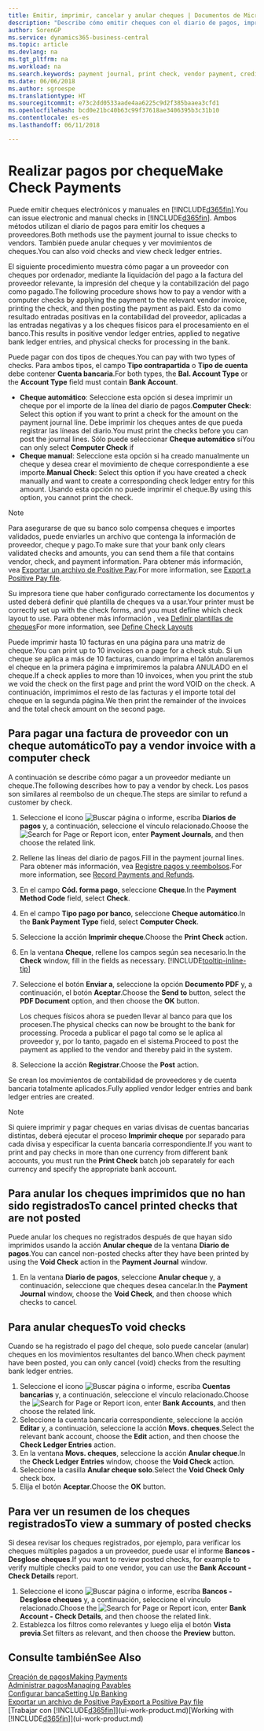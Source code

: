 ```yaml
---
title: Emitir, imprimir, cancelar y anular cheques | Documentos de Microsoft
description: "Describe cómo emitir cheques con el diario de pagos, imprimir cheques y anular o ver movimientos de cheques en Business Central."
author: SorenGP
ms.service: dynamics365-business-central
ms.topic: article
ms.devlang: na
ms.tgt_pltfrm: na
ms.workload: na
ms.search.keywords: payment journal, print check, vendor payment, creditor, debt, balance due, AP
ms.date: 06/06/2018
ms.author: sgroespe
ms.translationtype: HT
ms.sourcegitcommit: e73c2dd0533aade4aa6225c9d2f385baaea3cfd1
ms.openlocfilehash: bcd0e21bc40b63c99f37618ae3406395b3c31b10
ms.contentlocale: es-es
ms.lasthandoff: 06/11/2018

---
```

# <a name="make-check-payments"></a><span data-ttu-id="c6cf4-103">Realizar pagos por cheque</span><span class="sxs-lookup"><span data-stu-id="c6cf4-103">Make Check Payments</span></span>
<span data-ttu-id="c6cf4-104">Puede emitir cheques electrónicos y manuales en [!INCLUDE[d365fin](includes/d365fin_md.md)].</span><span class="sxs-lookup"><span data-stu-id="c6cf4-104">You can issue electronic and manual checks in [!INCLUDE[d365fin](includes/d365fin_md.md)].</span></span> <span data-ttu-id="c6cf4-105">Ambos métodos utilizan el diario de pagos para emitir los cheques a proveedores.</span><span class="sxs-lookup"><span data-stu-id="c6cf4-105">Both methods use the payment journal to issue checks to vendors.</span></span> <span data-ttu-id="c6cf4-106">También puede anular cheques y ver movimientos de cheques.</span><span class="sxs-lookup"><span data-stu-id="c6cf4-106">You can also void checks and view check ledger entries.</span></span>

<span data-ttu-id="c6cf4-107">El siguiente procedimiento muestra cómo pagar a un proveedor con cheques por ordenador, mediante la liquidación del pago a la factura del proveedor relevante, la impresión del cheque y la contabilización del pago como pagado.</span><span class="sxs-lookup"><span data-stu-id="c6cf4-107">The following procedure shows how to pay a vendor with a computer checks by applying the payment to the relevant vendor invoice, printing the check, and then posting the payment as paid.</span></span> <span data-ttu-id="c6cf4-108">Esto da como resultado entradas positivas en la contabilidad del proveedor, aplicadas a las entradas negativas y a los cheques físicos para el procesamiento en el banco.</span><span class="sxs-lookup"><span data-stu-id="c6cf4-108">This results in positive vendor ledger entries, applied to negative bank ledger entries, and physical checks for processing in the bank.</span></span>

<span data-ttu-id="c6cf4-109">Puede pagar con dos tipos de cheques.</span><span class="sxs-lookup"><span data-stu-id="c6cf4-109">You can pay with two types of checks.</span></span> <span data-ttu-id="c6cf4-110">Para ambos tipos, el campo **Tipo contrapartida** o **Tipo de cuenta** debe contener **Cuenta bancaria**.</span><span class="sxs-lookup"><span data-stu-id="c6cf4-110">For both types, the **Bal. Account Type** or the **Account Type** field must contain **Bank Account**.</span></span>

- <span data-ttu-id="c6cf4-111">**Cheque automático**: Seleccione esta opción si desea imprimir un cheque por el importe de la línea del diario de pagos.</span><span class="sxs-lookup"><span data-stu-id="c6cf4-111">**Computer Check**: Select this option if you want to print a check for the amount on the payment journal line.</span></span> <span data-ttu-id="c6cf4-112">Debe imprimir los cheques antes de que pueda registrar las líneas del diario.</span><span class="sxs-lookup"><span data-stu-id="c6cf4-112">You must print the checks before you can post the journal lines.</span></span> <span data-ttu-id="c6cf4-113">Sólo puede seleccionar **Cheque automático** si</span><span class="sxs-lookup"><span data-stu-id="c6cf4-113">You can only select **Computer Check** if</span></span>
- <span data-ttu-id="c6cf4-114">**Cheque manual**: Seleccione esta opción si ha creado manualmente un cheque y desea crear el movimiento de cheque correspondiente a ese importe.</span><span class="sxs-lookup"><span data-stu-id="c6cf4-114">**Manual Check**: Select this option if you have created a check manually and want to create a corresponding check ledger entry for this amount.</span></span> <span data-ttu-id="c6cf4-115">Usando esta opción no puede imprimir el cheque.</span><span class="sxs-lookup"><span data-stu-id="c6cf4-115">By using this option, you cannot print the check.</span></span>

> [!NOTE]  
> <span data-ttu-id="c6cf4-116">Para asegurarse de que su banco solo compensa cheques e importes validados, puede enviarles un archivo que contenga la información de proveedor, cheque y pago.</span><span class="sxs-lookup"><span data-stu-id="c6cf4-116">To make sure that your bank only clears validated checks and amounts, you can send them a file that contains vendor, check, and payment information.</span></span> <span data-ttu-id="c6cf4-117">Para obtener más información, vea [Exportar un archivo de Positive Pay](finance-how-positive-pay.md).</span><span class="sxs-lookup"><span data-stu-id="c6cf4-117">For more information, see [Export a Positive Pay file](finance-how-positive-pay.md).</span></span>

<span data-ttu-id="c6cf4-118">Su impresora tiene que haber configurado correctamente los documentos y usted deberá definir qué plantilla de cheques va a usar.</span><span class="sxs-lookup"><span data-stu-id="c6cf4-118">Your printer must be correctly set up with the check forms, and you must define which check layout to use.</span></span> <span data-ttu-id="c6cf4-119">Para obtener más información , vea [Definir plantillas de cheques](finance-how-define-check-layouts.md)</span><span class="sxs-lookup"><span data-stu-id="c6cf4-119">For more information, see [Define Check Layouts](finance-how-define-check-layouts.md)</span></span>

<span data-ttu-id="c6cf4-120">Puede imprimir hasta 10 facturas en una página para una matriz de cheque.</span><span class="sxs-lookup"><span data-stu-id="c6cf4-120">You can print up to 10 invoices on a page for a check stub.</span></span> <span data-ttu-id="c6cf4-121">Si un cheque se aplica a más de 10 facturas, cuando imprima el talón anularemos el cheque en la primera página e imprimiremos la palabra ANULADO en el cheque.</span><span class="sxs-lookup"><span data-stu-id="c6cf4-121">If a check applies to more than 10 invoices, when you print the stub we void the check on the first page and print the word VOID on the check.</span></span> <span data-ttu-id="c6cf4-122">A continuación, imprimimos el resto de las facturas y el importe total del cheque en la segunda página.</span><span class="sxs-lookup"><span data-stu-id="c6cf4-122">We then print the remainder of the invoices and the total check amount on the second page.</span></span> 

## <a name="to-pay-a-vendor-invoice-with-a-computer-check"></a><span data-ttu-id="c6cf4-123">Para pagar una factura de proveedor con un cheque automático</span><span class="sxs-lookup"><span data-stu-id="c6cf4-123">To pay a vendor invoice with a computer check</span></span>
<span data-ttu-id="c6cf4-124">A continuación se describe cómo pagar a un proveedor mediante un cheque.</span><span class="sxs-lookup"><span data-stu-id="c6cf4-124">The following describes how to pay a vendor by check.</span></span> <span data-ttu-id="c6cf4-125">Los pasos son similares al reembolso de un cheque.</span><span class="sxs-lookup"><span data-stu-id="c6cf4-125">The steps are similar to refund a customer by check.</span></span>

1. <span data-ttu-id="c6cf4-126">Seleccione el icono ![Buscar página o informe](media/ui-search/search_small.png "icono Buscar página o informe"), escriba **Diarios de pagos** y, a continuación, seleccione el vínculo relacionado.</span><span class="sxs-lookup"><span data-stu-id="c6cf4-126">Choose the ![Search for Page or Report](media/ui-search/search_small.png "Search for Page or Report icon") icon, enter **Payment Journals**, and then choose the related link.</span></span>
2. <span data-ttu-id="c6cf4-127">Rellene las líneas del diario de pagos.</span><span class="sxs-lookup"><span data-stu-id="c6cf4-127">Fill in the payment journal lines.</span></span> <span data-ttu-id="c6cf4-128">Para obtener más información, vea [Registre pagos y reembolsos](payables-how-post-payments-refunds.md).</span><span class="sxs-lookup"><span data-stu-id="c6cf4-128">For more information, see [Record Payments and Refunds](payables-how-post-payments-refunds.md).</span></span>
3. <span data-ttu-id="c6cf4-129">En el campo **Cód. forma pago**, seleccione **Cheque**.</span><span class="sxs-lookup"><span data-stu-id="c6cf4-129">In the **Payment Method Code** field, select **Check**.</span></span>
4. <span data-ttu-id="c6cf4-130">En el campo **Tipo pago por banco**, seleccione **Cheque automático**.</span><span class="sxs-lookup"><span data-stu-id="c6cf4-130">In the **Bank Payment Type** field, select **Computer Check**.</span></span>
5. <span data-ttu-id="c6cf4-131">Seleccione la acción **Imprimir cheque**.</span><span class="sxs-lookup"><span data-stu-id="c6cf4-131">Choose the **Print Check** action.</span></span>
6. <span data-ttu-id="c6cf4-132">En la ventana **Cheque**, rellene los campos según sea necesario.</span><span class="sxs-lookup"><span data-stu-id="c6cf4-132">In the **Check** window, fill in the fields as necessary.</span></span> [!INCLUDE[tooltip-inline-tip](includes/tooltip-inline-tip_md.md)]
7. <span data-ttu-id="c6cf4-133">Seleccione el botón **Enviar a**, seleccione la opción **Documento PDF** y, a continuación, el botón **Aceptar**.</span><span class="sxs-lookup"><span data-stu-id="c6cf4-133">Choose the **Send to** button, select the **PDF Document** option, and then choose the **OK** button.</span></span>

    <span data-ttu-id="c6cf4-134">Los cheques físicos ahora se pueden llevar al banco para que los procesen.</span><span class="sxs-lookup"><span data-stu-id="c6cf4-134">The physical checks can now be brought to the bank for processing.</span></span> <span data-ttu-id="c6cf4-135">Proceda a publicar el pago tal como se le aplica al proveedor y, por lo tanto, pagado en el sistema.</span><span class="sxs-lookup"><span data-stu-id="c6cf4-135">Proceed to post the payment as applied to the vendor and thereby paid in the system.</span></span>
8. <span data-ttu-id="c6cf4-136">Seleccione la acción **Registrar**.</span><span class="sxs-lookup"><span data-stu-id="c6cf4-136">Choose the **Post** action.</span></span>

<span data-ttu-id="c6cf4-137">Se crean los movimientos de contabilidad de proveedores y de cuenta bancaria totalmente aplicados.</span><span class="sxs-lookup"><span data-stu-id="c6cf4-137">Fully applied vendor ledger entries and bank ledger entries are created.</span></span>

> [!NOTE]  
> <span data-ttu-id="c6cf4-138">Si quiere imprimir y pagar cheques en varias divisas de cuentas bancarias distintas, deberá ejecutar el proceso **Imprimir cheque** por separado para cada divisa y especificar la cuenta bancaria correspondiente.</span><span class="sxs-lookup"><span data-stu-id="c6cf4-138">If you want to print and pay checks in more than one currency from different bank accounts, you must run the **Print Check** batch job separately for each currency and specify the appropriate bank account.</span></span>

## <a name="to-cancel-printed-checks-that-are-not-posted"></a><span data-ttu-id="c6cf4-139">Para anular los cheques imprimidos que no han sido registrados</span><span class="sxs-lookup"><span data-stu-id="c6cf4-139">To cancel printed checks that are not posted</span></span>
<span data-ttu-id="c6cf4-140">Puede anular los cheques no registrados después de que hayan sido imprimidos usando la acción **Anular cheque** de la ventana **Diario de pagos**.</span><span class="sxs-lookup"><span data-stu-id="c6cf4-140">You can cancel non-posted checks after they have been printed by using the **Void Check** action in the **Payment Journal** window.</span></span>

1. <span data-ttu-id="c6cf4-141">En la ventana **Diario de pagos**, seleccione **Anular cheque** y, a continuación, seleccione que cheques desea cancelar.</span><span class="sxs-lookup"><span data-stu-id="c6cf4-141">In the **Payment Journal** window, choose the **Void Check**, and then choose which checks to cancel.</span></span>

## <a name="to-void-checks"></a><span data-ttu-id="c6cf4-142">Para anular cheques</span><span class="sxs-lookup"><span data-stu-id="c6cf4-142">To void checks</span></span>
<span data-ttu-id="c6cf4-143">Cuando se ha registrado el pago del cheque, solo puede cancelar (anular) cheques en los movimientos resultantes del banco.</span><span class="sxs-lookup"><span data-stu-id="c6cf4-143">When check payment have been posted, you can only cancel (void) checks from the resulting bank ledger entries.</span></span>

1. <span data-ttu-id="c6cf4-144">Seleccione el icono ![Buscar página o informe](media/ui-search/search_small.png "icono Buscar página o informe"), escriba **Cuentas bancarias** y, a continuación, seleccione el vínculo relacionado.</span><span class="sxs-lookup"><span data-stu-id="c6cf4-144">Choose the ![Search for Page or Report](media/ui-search/search_small.png "Search for Page or Report icon") icon, enter **Bank Accounts**, and then choose the related link.</span></span>
2. <span data-ttu-id="c6cf4-145">Seleccione la cuenta bancaria correspondiente, seleccione la acción **Editar** y, a continuación, seleccione la acción **Movs. cheques**.</span><span class="sxs-lookup"><span data-stu-id="c6cf4-145">Select the relevant bank account, choose the **Edit** action, and then choose the **Check Ledger Entries** action.</span></span>
3. <span data-ttu-id="c6cf4-146">En la ventana **Movs. cheques**, seleccione la acción **Anular cheque**.</span><span class="sxs-lookup"><span data-stu-id="c6cf4-146">In the **Check Ledger Entries** window, choose the **Void Check** action.</span></span>
4. <span data-ttu-id="c6cf4-147">Seleccione la casilla **Anular cheque solo**.</span><span class="sxs-lookup"><span data-stu-id="c6cf4-147">Select the **Void Check Only** check box.</span></span>
5. <span data-ttu-id="c6cf4-148">Elija el botón **Aceptar**.</span><span class="sxs-lookup"><span data-stu-id="c6cf4-148">Choose the **OK** button.</span></span>

## <a name="to-view-a-summary-of-posted-checks"></a><span data-ttu-id="c6cf4-149">Para ver un resumen de los cheques registrados</span><span class="sxs-lookup"><span data-stu-id="c6cf4-149">To view a summary of posted checks</span></span>
<span data-ttu-id="c6cf4-150">Si desea revisar los cheques registrados, por ejemplo, para verificar los cheques múltiples pagados a un proveedor, puede usar el informe **Bancos - Desglose cheques**.</span><span class="sxs-lookup"><span data-stu-id="c6cf4-150">If you want to review posted checks, for example to verify multiple checks paid to one vendor, you can use the **Bank Account - Check Details** report.</span></span>
1. <span data-ttu-id="c6cf4-151">Seleccione el icono ![Buscar página o informe](media/ui-search/search_small.png "icono Buscar página o informe"), escriba **Bancos - Desglose cheques** y, a continuación, seleccione el vínculo relacionado.</span><span class="sxs-lookup"><span data-stu-id="c6cf4-151">Choose the ![Search for Page or Report](media/ui-search/search_small.png "Search for Page or Report icon") icon, enter **Bank Account - Check Details**, and then choose the related link.</span></span>
2. <span data-ttu-id="c6cf4-152">Establezca los filtros como relevantes y luego elija el botón **Vista previa**.</span><span class="sxs-lookup"><span data-stu-id="c6cf4-152">Set filters as relevant, and then choose the **Preview** button.</span></span>

## <a name="see-also"></a><span data-ttu-id="c6cf4-153">Consulte también</span><span class="sxs-lookup"><span data-stu-id="c6cf4-153">See Also</span></span>
[<span data-ttu-id="c6cf4-154">Creación de pagos</span><span class="sxs-lookup"><span data-stu-id="c6cf4-154">Making Payments</span></span>](payables-make-payments.md)  
[<span data-ttu-id="c6cf4-155">Administrar pagos</span><span class="sxs-lookup"><span data-stu-id="c6cf4-155">Managing Payables</span></span>](payables-manage-payables.md)  
[<span data-ttu-id="c6cf4-156">Configurar banca</span><span class="sxs-lookup"><span data-stu-id="c6cf4-156">Setting Up Banking</span></span>](bank-setup-banking.md)  
[<span data-ttu-id="c6cf4-157">Exportar un archivo de Positive Pay</span><span class="sxs-lookup"><span data-stu-id="c6cf4-157">Export a Positive Pay file</span></span>](finance-how-positive-pay.md)  
<span data-ttu-id="c6cf4-158">[Trabajar con [!INCLUDE[d365fin](includes/d365fin_md.md)]](ui-work-product.md)</span><span class="sxs-lookup"><span data-stu-id="c6cf4-158">[Working with [!INCLUDE[d365fin](includes/d365fin_md.md)]](ui-work-product.md)</span></span>  

